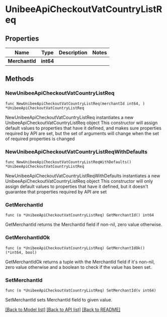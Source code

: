 # UnibeeApiCheckoutVatCountryListReq

## Properties

Name | Type | Description | Notes
------------ | ------------- | ------------- | -------------
**MerchantId** | **int64** |  | 

## Methods

### NewUnibeeApiCheckoutVatCountryListReq

`func NewUnibeeApiCheckoutVatCountryListReq(merchantId int64, ) *UnibeeApiCheckoutVatCountryListReq`

NewUnibeeApiCheckoutVatCountryListReq instantiates a new UnibeeApiCheckoutVatCountryListReq object
This constructor will assign default values to properties that have it defined,
and makes sure properties required by API are set, but the set of arguments
will change when the set of required properties is changed

### NewUnibeeApiCheckoutVatCountryListReqWithDefaults

`func NewUnibeeApiCheckoutVatCountryListReqWithDefaults() *UnibeeApiCheckoutVatCountryListReq`

NewUnibeeApiCheckoutVatCountryListReqWithDefaults instantiates a new UnibeeApiCheckoutVatCountryListReq object
This constructor will only assign default values to properties that have it defined,
but it doesn't guarantee that properties required by API are set

### GetMerchantId

`func (o *UnibeeApiCheckoutVatCountryListReq) GetMerchantId() int64`

GetMerchantId returns the MerchantId field if non-nil, zero value otherwise.

### GetMerchantIdOk

`func (o *UnibeeApiCheckoutVatCountryListReq) GetMerchantIdOk() (*int64, bool)`

GetMerchantIdOk returns a tuple with the MerchantId field if it's non-nil, zero value otherwise
and a boolean to check if the value has been set.

### SetMerchantId

`func (o *UnibeeApiCheckoutVatCountryListReq) SetMerchantId(v int64)`

SetMerchantId sets MerchantId field to given value.



[[Back to Model list]](../README.md#documentation-for-models) [[Back to API list]](../README.md#documentation-for-api-endpoints) [[Back to README]](../README.md)


